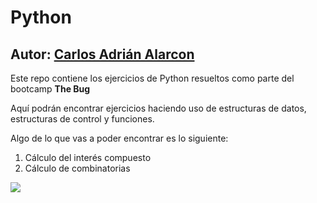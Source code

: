 # Python
## Autor: [Carlos Adrián Alarcon](https://www.linkedin.com/in/carlos-adrian-alarcon-delgado/)
Este repo contiene los ejercicios de Python resueltos como parte del bootcamp **The Bug**

Aquí podrán encontrar ejercicios haciendo uso de estructuras de datos, estructuras de control y funciones.

Algo de lo que vas a poder encontrar es lo siguiente:

1. Cálculo del interés compuesto
2. Cálculo de combinatorias


![](https://www.python.org/static/img/python-logo@2x.png)
